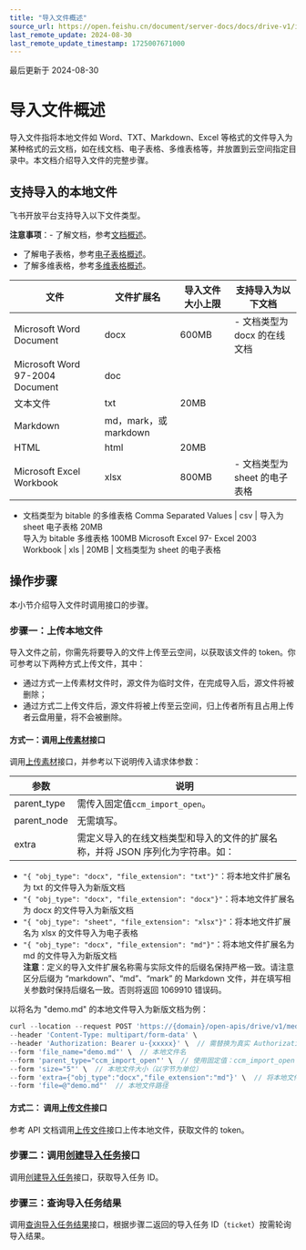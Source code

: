 ```yaml
---
title: "导入文件概述"
source_url: https://open.feishu.cn/document/server-docs/docs/drive-v1/import_task/import-user-guide
last_remote_update: 2024-08-30
last_remote_update_timestamp: 1725007671000
---
```

最后更新于 2024-08-30

# 导入文件概述

导入文件指将本地文件如 Word、TXT、Markdown、Excel 等格式的文件导入为某种格式的云文档，如在线文档、电子表格、多维表格等，并放置到云空间指定目录中。本文档介绍导入文件的完整步骤。

## 支持导入的本地文件

飞书开放平台支持导入以下文件类型。

**注意事项**：- 了解文档，参考[文档概述](https://open.feishu.cn/document/ukTMukTMukTM/uUDN04SN0QjL1QDN/document-docx/docx-overview)。
- 了解电子表格，参考[电子表格概述](https://open.feishu.cn/document/ukTMukTMukTM/uATMzUjLwEzM14CMxMTN/overview)。
 - 了解多维表格，参考[多维表格概述](https://open.feishu.cn/document/ukTMukTMukTM/uUDN04SN0QjL1QDN/bitable-overview)。

文件 | 文件扩展名 | 导入文件大小上限 | 支持导入为以下文档
--- | --- | --- | ---
Microsoft Word Document | docx | 600MB | - 文档类型为 docx 的在线文档
Microsoft Word 97-2004 Document | doc
文本文件 | txt | 20MB
Markdown | md，mark，或 markdown
HTML | html | 20MB
Microsoft Excel Workbook | xlsx | 800MB | - 文档类型为 sheet 的电子表格  
- 文档类型为 bitable 的多维表格
Comma Separated Values | csv | 导入为 sheet 电子表格 20MB   
 导入为 bitable 多维表格 100MB
Microsoft Excel 97- Excel 2003 Workbook | xls | 20MB | 文档类型为 sheet 的电子表格

## 操作步骤

本小节介绍导入文件时调用接口的步骤。

### 步骤一：上传本地文件

导入文件之前，你需先将要导入的文件上传至云空间，以获取该文件的 token。你可参考以下两种方式上传文件，其中：
- 通过方式一上传素材文件时，源文件为临时文件，在完成导入后，源文件将被删除；
- 通过方式二上传文件后，源文件将被上传至云空间，归上传者所有且占用上传者云盘用量，将不会被删除。

#### **方式一：调用**[上传素材](https://open.feishu.cn/document/uAjLw4CM/ukTMukTMukTM/reference/drive-v1/media/upload_all)接口

调用[上传素材](https://open.feishu.cn/document/uAjLw4CM/ukTMukTMukTM/reference/drive-v1/media/upload_all)接口，并参考以下说明传入请求体参数：

参数 | 说明
--- | ---
parent_type | 需传入固定值`ccm_import_open`。
parent_node | 无需填写。
extra | 需定义导入的在线文档类型和导入的文件的扩展名称，并将 JSON 序列化为字符串。如：  
- `"{ "obj_type": "docx", "file_extension": "txt"}"`：将本地文件扩展名为 txt 的文件导入为新版文档  
- `"{ "obj_type": "docx", "file_extension": "docx"}"`：将本地文件扩展名为 docx 的文件导入为新版文档  
- `"{ "obj_type": "sheet", "file_extension": "xlsx"}"`：将本地文件扩展名为 xlsx 的文件导入为电子表格  
- `"{ "obj_type": "docx", "file_extension": "md"}"`：将本地文件扩展名为 md 的文件导入为新版文档  
   **注意**：定义的导入文件扩展名称需与实际文件的后缀名保持严格一致。请注意区分后缀为 “markdown”、“md”、“mark” 的 Markdown 文件，并在填写相关参数时保持后缀名一致。否则将返回 1069910 错误码。

以将名为 "demo.md" 的本地文件导入为新版文档为例：
```JavaScript
curl --location --request POST 'https://{domain}/open-apis/drive/v1/medias/upload_all' \  // domain 需替换为真实域名
--header 'Content-Type: multipart/form-data' \
--header 'Authorization: Bearer u-{xxxxx}' \  // 需替换为真实 Authorization
--form 'file_name="demo.md"' \  // 本地文件名
--form 'parent_type="ccm_import_open"' \  // 使用固定值：ccm_import_open
--form 'size="5"' \  // 本地文件大小（以字节为单位） 
--form 'extra={"obj_type":"docx","file_extension":"md"}' \  // 将本地文件扩展名为 md 的文件导入为新版文档
--form 'file=@"demo.md"'  // 本地文件路径
```

#### **方式二：** 调用[上传文件](https://open.feishu.cn/document/uAjLw4CM/ukTMukTMukTM/reference/drive-v1/file/upload_all)接口

参考 API 文档调用[上传文件](https://open.feishu.cn/document/uAjLw4CM/ukTMukTMukTM/reference/drive-v1/file/upload_all)接口上传本地文件，获取文件的 token。

### 步骤二：调用[创建导入任务](https://open.feishu.cn/document/uAjLw4CM/ukTMukTMukTM/reference/drive-v1/import_task/create)接口

调用[创建导入任务](https://open.feishu.cn/document/uAjLw4CM/ukTMukTMukTM/reference/drive-v1/import_task/create)接口，获取导入任务 ID。

### 步骤三：查询导入任务结果

调用[查询导入任务结果](https://open.feishu.cn/document/uAjLw4CM/ukTMukTMukTM/reference/drive-v1/import_task/get)接口，根据步骤二返回的导入任务 ID（`ticket`）按需轮询导入结果。
